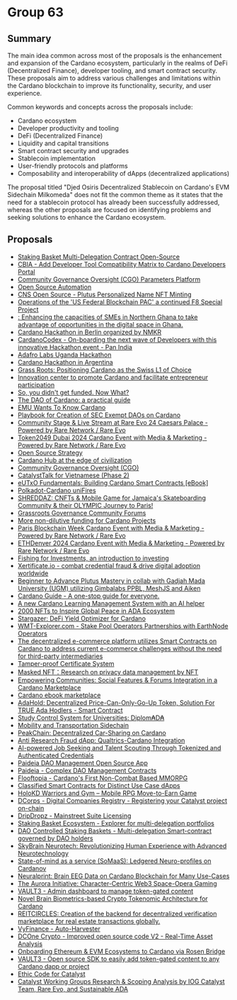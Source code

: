 
# Group 63

## Summary

The main idea common across most of the proposals is the enhancement and expansion of the Cardano ecosystem, particularly in the realms of DeFi (Decentralized Finance), developer tooling, and smart contract security. These proposals aim to address various challenges and limitations within the Cardano blockchain to improve its functionality, security, and user experience.

Common keywords and concepts across the proposals include:
- Cardano ecosystem
- Developer productivity and tooling
- DeFi (Decentralized Finance)
- Liquidity and capital transitions
- Smart contract security and upgrades
- Stablecoin implementation
- User-friendly protocols and platforms
- Composability and interoperability of dApps (decentralized applications)

The proposal titled "Djed Osiris Decentralized Stablecoin on Cardano's EVM Sidechain Milkomeda" does not fit the common theme as it states that the need for a stablecoin protocol has already been successfully addressed, whereas the other proposals are focused on identifying problems and seeking solutions to enhance the Cardano ecosystem.

## Proposals
* [Staking Basket Multi-Delegation Contract Open-Source](https://cardano.ideascale.com/c/idea/113444)
* [CBIA - Add Developer Tool Compatibility Matrix to Cardano Developers Portal](https://cardano.ideascale.com/c/idea/113302)
* [Community Governance Oversight (CGO) Parameters Platform](https://cardano.ideascale.com/c/idea/113033)
* [Open Source Automation](https://cardano.ideascale.com/c/idea/111684)
* [CNS Open Source - Plutus Personalized Name NFT Minting](https://cardano.ideascale.com/c/idea/111670)
* [Operations of the 'US Federal Blockchain PAC' a continued F8 Special Project](https://cardano.ideascale.com/c/idea/114429)
* [: Enhancing the capacities of SMEs in Northern Ghana to take advantage of opportunities in the digital space in Ghana.](https://cardano.ideascale.com/c/idea/114414)
* [Cardano Hackathon in Berlin organized by NMKR](https://cardano.ideascale.com/c/idea/114116)
* [CardanoCodex - On-boarding the next wave of Developers with this innovative Hackathon event - Pan India](https://cardano.ideascale.com/c/idea/114057)
* [Adafro Labs Uganda Hackathon](https://cardano.ideascale.com/c/idea/114045)
* [Cardano Hackathon in Argentina](https://cardano.ideascale.com/c/idea/113784)
* [Grass Roots: Positioning Cardano as the Swiss L1 of Choice](https://cardano.ideascale.com/c/idea/113603)
* [Innovation center to promote Cardano and facilitate entrepreneur participation](https://cardano.ideascale.com/c/idea/113564)
* [So, you didn't get funded. Now What?](https://cardano.ideascale.com/c/idea/113481)
* [The DAO of Cardano: a practical guide](https://cardano.ideascale.com/c/idea/113450)
* [EMU Wants To Know Cardano](https://cardano.ideascale.com/c/idea/113341)
* [Playbook for Creation of SEC Exempt DAOs on Cardano](https://cardano.ideascale.com/c/idea/113206)
* [Community Stage & Live Stream at Rare Evo 24 Caesars Palace - Powered by Rare Network / Rare Evo](https://cardano.ideascale.com/c/idea/112959)
* [Token2049 Dubai 2024 Cardano Event with Media & Marketing - Powered by Rare Network / Rare Evo](https://cardano.ideascale.com/c/idea/112923)
* [Open Source Strategy](https://cardano.ideascale.com/c/idea/112901)
* [Cardano Hub at the edge of civilization](https://cardano.ideascale.com/c/idea/112888)
* [Community Governance Oversight (CGO)](https://cardano.ideascale.com/c/idea/112876)
* [CatalystTalk for Vietnamese (Phase 2)](https://cardano.ideascale.com/c/idea/112838)
* [eUTxO Fundamentals: Building Cardano Smart Contracts [eBook]](https://cardano.ideascale.com/c/idea/112777)
* [Polkadot-Cardano uniFires](https://cardano.ideascale.com/c/idea/112389)
* [SHREDDAZ: CNFTs & Mobile Game for Jamaica's Skateboarding Community & their OLYMPIC Journey to Paris!](https://cardano.ideascale.com/c/idea/112295)
* [Grassroots Governance Community Forums](https://cardano.ideascale.com/c/idea/112249)
* [More non-dilutive funding for Cardano Projects](https://cardano.ideascale.com/c/idea/112039)
* [Paris Blockchain Week Cardano Event with Media & Marketing - Powered by Rare Network / Rare Evo](https://cardano.ideascale.com/c/idea/111496)
* [ETHDenver 2024 Cardano Event with Media & Marketing - Powered by Rare Network / Rare Evo](https://cardano.ideascale.com/c/idea/111495)
* [Fishing for Investments, an introduction to investing](https://cardano.ideascale.com/c/idea/111057)
* [Xertificate.io - combat credential fraud & drive digital adoption worldwide](https://cardano.ideascale.com/c/idea/110738)
* [Beginner to Advance Plutus Mastery in collab with Gadjah Mada University (UGM) utilizing Gimbalabs PPBL, MeshJS and Aiken](https://cardano.ideascale.com/c/idea/110035)
* [Cardano Guide - A one-stop guide for everyone.](https://cardano.ideascale.com/c/idea/114134)
* [A new Cardano Learning Management System with an AI helper](https://cardano.ideascale.com/c/idea/113862)
* [2000 NFTs to Inspire Global Peace in ADA Ecosystem](https://cardano.ideascale.com/c/idea/113690)
* [Stargazer: DeFi Yield Optimizer for Cardano](https://cardano.ideascale.com/c/idea/113402)
* [WMT-Explorer.com - Stake Pool Operators Partnerships with EarthNode Operators](https://cardano.ideascale.com/c/idea/113234)
* [The decentralized e-commerce platform utilizes Smart Contracts on Cardano to address current e-commerce challenges without the need for third-party intermediaries](https://cardano.ideascale.com/c/idea/113059)
* [Tamper-proof Certificate System](https://cardano.ideascale.com/c/idea/112999)
* [Masked NFT：Research on privacy data management by NFT](https://cardano.ideascale.com/c/idea/112944)
* [Empowering Communities: Social Features & Forums Integration in a Cardano Marketplace](https://cardano.ideascale.com/c/idea/112659)
* [Cardano ebook marketplace](https://cardano.ideascale.com/c/idea/111992)
* [AdaHold: Decentralized Price-Can-Only-Go-Up Token, Solution For TRUE Ada Hodlers - Smart Contract](https://cardano.ideascale.com/c/idea/111587)
* [Study Control System for Universities: Diplom₳D₳](https://cardano.ideascale.com/c/idea/111432)
* [Mobility and Transportation Sidechain](https://cardano.ideascale.com/c/idea/111011)
* [PeakChain: Decentralized Car-Sharing on Cardano](https://cardano.ideascale.com/c/idea/110948)
* [Anti Research Fraud dApp: Qualtrics-Cardano Integration](https://cardano.ideascale.com/c/idea/110862)
* [AI-powered Job Seeking and Talent Scouting Through Tokenized and Authenticated Credentials](https://cardano.ideascale.com/c/idea/110676)
* [Paideia DAO Management Open Source App](https://cardano.ideascale.com/c/idea/113885)
* [Paideia - Complex DAO Management Contracts](https://cardano.ideascale.com/c/idea/113869)
* [Flooftopia - Cardano's First Non-Combat Based MMORPG](https://cardano.ideascale.com/c/idea/113855)
* [Classified Smart Contracts for Distinct Use Case dApps](https://cardano.ideascale.com/c/idea/113852)
* [HoloKD Warriors and Gym – Mobile RPG Move-to-Earn Game](https://cardano.ideascale.com/c/idea/113789)
* [DCorps - Digital Companies Registry - Registering your Catalyst project on-chain](https://cardano.ideascale.com/c/idea/113749)
* [DripDropz - Mainstreet Suite Licensing](https://cardano.ideascale.com/c/idea/113661)
* [Staking Basket Ecosystem - Explorer for multi-delegation portfolios](https://cardano.ideascale.com/c/idea/113432)
* [DAO Controlled Staking Baskets - Multi-delegation Smart-contract governed by DAO holders](https://cardano.ideascale.com/c/idea/113416)
* [SkyBrain Neurotech: Revolutionizing Human Experience with Advanced Neurotechnology](https://cardano.ideascale.com/c/idea/113016)
* [State-of-mind as a service (SoMaaS): Ledgered Neuro-profiles on Cardanov](https://cardano.ideascale.com/c/idea/112716)
* [Neuralprint: Brain EEG Data on Cardano Blockchain for Many Use-Cases](https://cardano.ideascale.com/c/idea/112700)
* [The Aurora Initiative: Character-Centric Web3 Space-Opera Gaming](https://cardano.ideascale.com/c/idea/112107)
* [VAULT3 - Admin dashboard to manage token-gated content](https://cardano.ideascale.com/c/idea/111799)
* [Novel Brain Biometrics-based Crypto Tokenomic Architecture for Cardano](https://cardano.ideascale.com/c/idea/111545)
* [REITCIRCLES: Creation of the backend for decentralized verification marketplace for real estate transactions globally.](https://cardano.ideascale.com/c/idea/110878)
* [VyFinance - Auto-Harvester ](https://cardano.ideascale.com/c/idea/113072)
* [DCOne Crypto - Improved open source code V2 - Real-Time Asset Analysis](https://cardano.ideascale.com/c/idea/112996)
* [Onboarding Ethereum & EVM Ecosystems to Cardano via Rosen Bridge](https://cardano.ideascale.com/c/idea/112746)
* [VAULT3 - Open source SDK to easily add token-gated content to any Cardano dapp or project](https://cardano.ideascale.com/c/idea/111781)
* [Ethic Code for Catalyst](https://cardano.ideascale.com/c/idea/113761)
* [Catalyst Working Groups Research & Scoping Analysis by IOG Catalyst Team, Rare Evo, and Sustainable ADA](https://cardano.ideascale.com/c/idea/113181)
